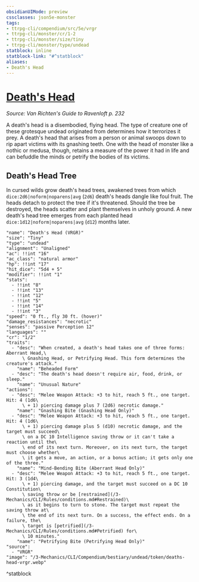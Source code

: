 ```yaml
---
obsidianUIMode: preview
cssclasses: json5e-monster
tags:
- ttrpg-cli/compendium/src/5e/vrgr
- ttrpg-cli/monster/cr/1-2
- ttrpg-cli/monster/size/tiny
- ttrpg-cli/monster/type/undead
statblock: inline
statblock-link: "#^statblock"
aliases:
- Death's Head
---
```

# [Death's Head](3-Mechanics\CLI\Compendium\bestiary\undead/deaths-head-vrgr.md)
*Source: Van Richten's Guide to Ravenloft p. 232*  

A death's head is a disembodied, flying head. The type of creature one of these grotesque undead originated from determines how it terrorizes it prey. A death's head that arises from a person or animal swoops down to rip apart victims with its gnashing teeth. One with the head of monster like a nothic or medusa, though, retains a measure of the power it had in life and can befuddle the minds or petrify the bodies of its victims.

## Death's Head Tree

In cursed wilds grow death's head trees, awakened trees from which `dice:2d6|noform|noparens|avg` (`2d6`) death's heads dangle like foul fruit. The heads detach to protect the tree if it's threatened. Should the tree be destroyed, the heads scatter and plant themselves in unholy ground. A new death's head tree emerges from each planted head `dice:1d12|noform|noparens|avg` (`d12`) months later.

```statblock
"name": "Death's Head (VRGR)"
"size": "Tiny"
"type": "undead"
"alignment": "Unaligned"
"ac": !!int "16"
"ac_class": "natural armor"
"hp": !!int "17"
"hit_dice": "5d4 + 5"
"modifier": !!int "1"
"stats":
  - !!int "8"
  - !!int "13"
  - !!int "12"
  - !!int "5"
  - !!int "14"
  - !!int "3"
"speed": "0 ft., fly 30 ft. (hover)"
"damage_resistances": "necrotic"
"senses": "passive Perception 12"
"languages": ""
"cr": "1/2"
"traits":
  - "desc": "When created, a death's head takes one of three forms: Aberrant Head,\
      \ Gnashing Head, or Petrifying Head. This form determines the creature's attack."
    "name": "Beheaded Form"
  - "desc": "The death's head doesn't require air, food, drink, or sleep."
    "name": "Unusual Nature"
"actions":
  - "desc": "Melee Weapon Attack: +3 to hit, reach 5 ft., one target. Hit: 4 (1d6\
      \ + 1) piercing damage plus 7 (2d6) necrotic damage."
    "name": "Gnashing Bite (Gnashing Head Only)"
  - "desc": "Melee Weapon Attack: +3 to hit, reach 5 ft., one target. Hit: 4 (1d6\
      \ + 1) piercing damage plus 5 (d10) necrotic damage, and the target must succeed\
      \ on a DC 10 Intelligence saving throw or it can't take a reaction until the\
      \ end of its next turn. Moreover, on its next turn, the target must choose whether\
      \ it gets a move, an action, or a bonus action; it gets only one of the three."
    "name": "Mind-Bending Bite (Aberrant Head Only)"
  - "desc": "Melee Weapon Attack: +3 to hit, reach 5 ft., one target. Hit: 3 (1d4\
      \ + 1) piercing damage, and the target must succeed on a DC 10 Constitution\
      \ saving throw or be [restrained](/3-Mechanics/CLI/Rules/conditions.md#Restrained)\
      \ as it begins to turn to stone. The target must repeat the saving throw at\
      \ the end of its next turn. On a success, the effect ends. On a failure, the\
      \ target is [petrified](/3-Mechanics/CLI/Rules/conditions.md#Petrified) for\
      \ 10 minutes."
    "name": "Petrifying Bite (Petrifying Head Only)"
"source":
  - "VRGR"
"image": "/3-Mechanics/CLI/Compendium/bestiary/undead/token/deaths-head-vrgr.webp"
```
^statblock
